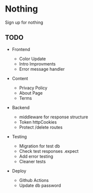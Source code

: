 # Nothing

Sign up for nothing

## TODO

- Frontend

  - Color Update
  - Intro Improvments
  - Error message handler

- Content

  - Privacy Policy
  - About Page
  - Terms

- Backend

  - middleware for response structure
  - Token httpCookies
  - Protect /delete routes

- Testing

  - Migration for test db
  - Check test responses .expect
  - Add error testing
  - Cleaner tests

- Deploy

  - Github Actions
  - Update db password
